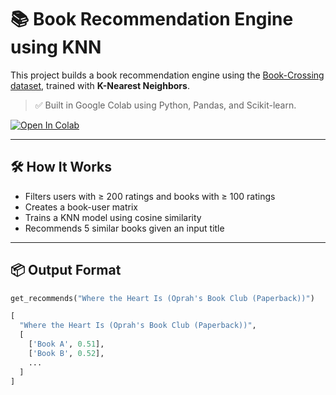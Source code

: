 # 📚 Book Recommendation Engine using KNN

This project builds a book recommendation engine using the [Book-Crossing dataset](http://www2.informatik.uni-freiburg.de/~cziegler/BX/), trained with **K-Nearest Neighbors**.

> ✅ Built in Google Colab using Python, Pandas, and Scikit-learn.

[![Open In Colab](https://colab.research.google.com/assets/colab-badge.svg)](https://colab.research.google.com/drive/1iSEeLCXGzklOnuWki_Sekq9U4K2Gq2Gl?usp=sharing)

---

## 🛠️ How It Works

- Filters users with ≥ 200 ratings and books with ≥ 100 ratings
- Creates a book-user matrix
- Trains a KNN model using cosine similarity
- Recommends 5 similar books given an input title

---

## 📦 Output Format

```python
get_recommends("Where the Heart Is (Oprah's Book Club (Paperback))")

[
  "Where the Heart Is (Oprah's Book Club (Paperback))",
  [
    ['Book A', 0.51],
    ['Book B', 0.52],
    ...
  ]
]
